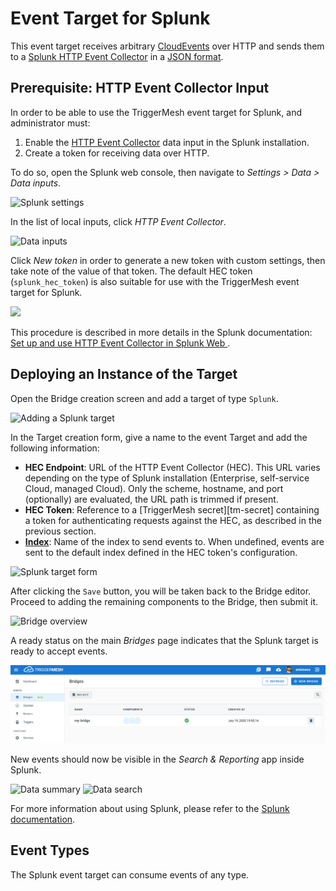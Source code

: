 # Event Target for Splunk

This event target receives arbitrary [CloudEvents][ce] over HTTP and sends them to a [Splunk HTTP Event Collector][hec]
in a [JSON format][ce-jsonformat].

## Prerequisite: HTTP Event Collector Input

In order to be able to use the TriggerMesh event target for Splunk, and administrator must:

1. Enable the [HTTP Event Collector][hec] data input in the Splunk installation.
1. Create a token for receiving data over HTTP.

To do so, open the Splunk web console, then navigate to _Settings > Data > Data inputs_.

![Splunk settings](../images/splunk-target/hec-1.png)

In the list of local inputs, click _HTTP Event Collector_.

![Data inputs](../images/splunk-target/hec-2.png)

Click _New token_ in order to generate a new token with custom settings, then take note of the value of that token. The
default HEC token (`splunk_hec_token`) is also suitable for use with the TriggerMesh event target for Splunk.

![](../images/splunk-target/hec-3.png)

This procedure is described in more details in the Splunk documentation: [Set up and use HTTP Event Collector in Splunk
Web ][hec].

## Deploying an Instance of the Target

Open the Bridge creation screen and add a target of type `Splunk`.

![Adding a Splunk target](../images/splunk-target/create-bridge-1.png)

In the Target creation form, give a name to the event Target and add the following information:

* **HEC Endpoint**: URL of the HTTP Event Collector (HEC). This URL varies depending on the type of Splunk installation
  (Enterprise, self-service Cloud, managed Cloud). Only the scheme, hostname, and port (optionally) are evaluated, the
  URL path is trimmed if present.
* **HEC Token**: Reference to a [TriggerMesh secret][tm-secret] containing a token for authenticating requests against
  the HEC, as described in the previous section.
* [**Index**][index]: Name of the index to send events to. When undefined, events are sent to the default index defined
  in the HEC token's configuration.

![Splunk target form](../images/splunk-target/create-bridge-2.png)

After clicking the `Save` button, you will be taken back to the Bridge editor. Proceed to adding the remaining
components to the Bridge, then submit it.

![Bridge overview](../images/splunk-target/create-bridge-3.png)

A ready status on the main _Bridges_ page indicates that the Splunk target is ready to accept events.

![Bridge status](../images/bridge-status-green.png)

New events should now be visible in the _Search & Reporting_ app inside Splunk.

![Data summary](../images/splunk-target/search-1.png)
![Data search](../images/splunk-target/search-2.png)

For more information about using Splunk, please refer to the [Splunk documentation][docs].

## Event Types

The Splunk event target can consume events of any type.

[ce]: https://cloudevents.io/
[ce-jsonformat]: https://github.com/cloudevents/spec/blob/v1.0/json-format.md

[hec]: https://docs.splunk.com/Documentation/Splunk/latest/Data/UsetheHTTPEventCollector
[index]: https://docs.splunk.com/Documentation/Splunk/latest/Indexer/Aboutindexesandindexers
[docs]: https://docs.splunk.com/
